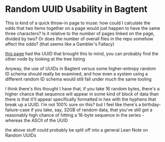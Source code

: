 # Random UUID Usability in Bagtent

This is kind of a quick throw-in page to muse: how could I calculate the odds that two items together on a page would just happen to have the same three characters? Is it relative to the number of pages linked on the page, divided by two? Or does the number of overall files in the repo somehow affect the odds? (that seems like a Gambler's Fallacy)

[this page](8694f320-4a7b-47d2-a79c-43d8e4b964fe.md) had the UUID that brought this to mind, you can probably find the other node by looking at the tree listing

Anyway, the use of UUIDs in Bagtent versus some higher-entropy random ID schema should really be examined, and how even a system using a different random ID schema would still fall under much the same tooling

I think there's this thought I have that, if you take 16 random bytes, there's a higher chance that sequence will appear in some kind of block of data than there is that it'll appear specifically formatted in hex with the hyphens that break up a UUID. I'm not 100% sure on this? but I feel like there's a birthday-failure-case if you take, say, 32GB of random data, that you've still got a reasonably high chance of hitting a 16-byte sequence in the series - whereas the ASCII of the UUID

the above stuff could probably be split off into a general Lean Note on Random UUIDs
